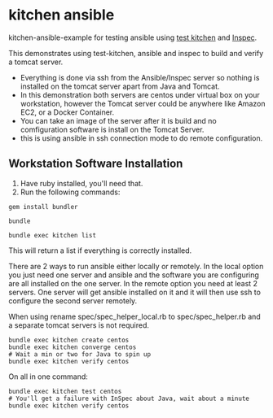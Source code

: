 # kitchen ansible

kitchen-ansible-example for testing ansible using [test kitchen][kitchen] and [Inspec][inspec].

This demonstrates using test-kitchen, ansible and inspec to build and verify a tomcat server.
  * Everything is done via ssh from the Ansible/Inspec server so nothing is installed on the tomcat server apart from Java and Tomcat.
  * In this demonstration both servers are centos under virtual box on your workstation, however the Tomcat server
could be anywhere like Amazon EC2, or a Docker Container.
  * You can take an image of the server after it is build and no comfiguration software is install on the Tomcat Server.
  * this is using ansible in ssh connection mode to do remote configuration.

## Workstation Software Installation

1. Have ruby installed, you'll need that.
2. Run the following commands:

```
gem install bundler
```

```
bundle
```

```
bundle exec kitchen list
```

This will return a list if everything is correctly installed.

There are 2 ways to run ansible either locally or remotely. In the local option you just need one server and ansible and the software you are configuring are all installed on the one server.
In the remote option you need at least 2 servers. One server will get ansible installed on it and it will then use ssh to configure the second server remotely.

When using rename spec/spec_helper_local.rb to spec/spec_helper.rb and a separate tomcat servers is not required.

```
bundle exec kitchen create centos
bundle exec kitchen converge centos
# Wait a min or two for Java to spin up
bundle exec kitchen verify centos
```

On all in one command:

```
bundle exec kitchen test centos
# You'll get a failure with InSpec about Java, wait about a minute
bundle exec kitchen verify centos
```

[kitchen]: http://kitchen.ci
[inspec]: http://github.com/chef/inspec
